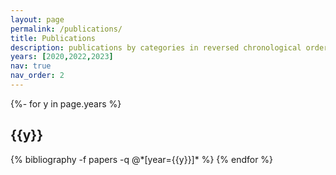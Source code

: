 ```yaml
---
layout: page
permalink: /publications/
title: Publications
description: publications by categories in reversed chronological order. generated by jekyll-scholar.
years: [2020,2022,2023]
nav: true
nav_order: 2
---
```

<!-- _pages/publications.md -->
<div class="publications">

{%- for y in page.years %}
  <h2 class="year">{{y}}</h2>
  {% bibliography -f papers -q @*[year={{y}}]* %}
{% endfor %}

</div>
